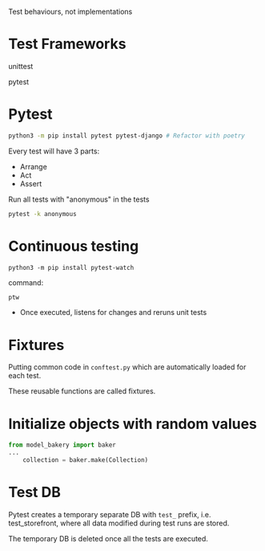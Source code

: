 
Test behaviours, not implementations

# Test Frameworks

unittest

pytest

# Pytest

```bash
python3 -m pip install pytest pytest-django # Refactor with poetry
```


Every test will have 3 parts:
- Arrange 
- Act
- Assert


Run all tests with "anonymous" in the tests
```bash
pytest -k anonymous
```

# Continuous testing

```
python3 -m pip install pytest-watch
```

command: 
```bash
ptw
```
- Once executed, listens for changes and reruns unit tests

# Fixtures

Putting common code in `conftest.py` which are automatically loaded for each test.

These reusable functions are called fixtures.

# Initialize objects with random values

```python
from model_bakery import baker
...
    collection = baker.make(Collection)
```

# Test DB

Pytest creates a temporary separate DB with `test_` prefix, 
i.e. test_storefront, where all data modified during test runs are stored.

The temporary DB is deleted once all the tests are executed. 